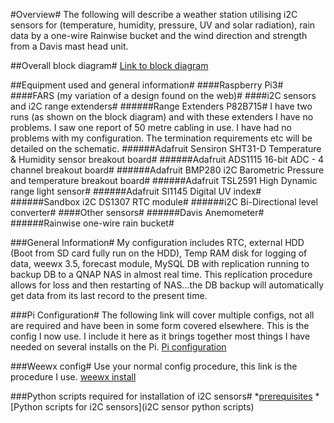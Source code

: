 #Overview#
The following will describe a weather station utilising i2C sensors for (temperature, humidity, pressure, UV and solar radiation), rain data by a one-wire Rainwise bucket and the wind direction and strength from a Davis mast head unit.

##Overall block diagram#
[Link to block diagram](https://goo.gl/6ffgOl)


##Equipment used and general information#
####Raspberry Pi3#
####FARS (my variation of a design found on the web)#
####i2C sensors and i2C range extenders#
######Range Extenders P82B715#
I have two runs (as shown on the block diagram) and with these extenders I have no problems. I saw one report of 50 metre cabling in use. I have had no problems with my configuration. The termination requirements etc will be detailed on the schematic.
######Adafruit Sensiron SHT31-D Temperature & Humidity sensor breakout board#
######Adafruit ADS1115 16-bit ADC - 4 channel breakout board#
######Adafruit BMP280 i2C Barometric Pressure and temperature breakout board#
######Adafruit TSL2591 High Dynamic range light sensor#
######Adafruit SI1145 Digital UV index#
######Sandbox i2C DS1307 RTC module#
######i2C Bi-Directional level converter#
####Other sensors#
######Davis Anemometer#
######Rainwise one-wire rain bucket#

###General Information#
My configuration includes RTC, external HDD (Boot from SD card fully run on the HDD), Temp RAM disk for logging of data, weewx 3.5, forecast module, MySQL DB with replication running to backup DB to a QNAP NAS in almost real time. This replication procedure allows for loss and then restarting of NAS...the DB backup will automatically get data from its last record to the present time.

###Pi Configuration#
The following link will cover multiple configs, not all are required and have been in some form covered elsewhere. This is the config I now use. I include it here as it brings together most things I have needed on several installs on the Pi.
[Pi configuration](https://goo.gl/9iFNgQ)

###Weewx config#
Use your normal config procedure, this link is the procedure I use. [weewx install](https://goo.gl/YdZp29)

###Python scripts required for installation of i2C sensors#
*[prerequisites](https://goo.gl/WCN0Iw)
*[Python scripts for i2C sensors](i2C sensor python scripts)




